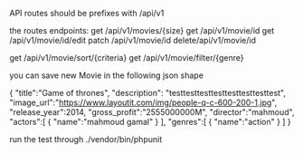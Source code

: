 API routes should be prefixes with /api/v1

the routes endpoints:
   get /api/v1/movies/{size}
   get /api/v1/movie/id
   get /api/v1/movie/id/edit
   patch /api/v1/movie/id
   delete/api/v1/movie/id

   get /api/v1/movie/sort/{criteria}
   get /api/v1/movie/filter/{genre}


you can save new Movie in the following json shape

{
	 "title":"Game of thrones",
	 "description": "testtesttesttesttesttesttesttest",
	 "image_url":"https://www.layoutit.com/img/people-q-c-600-200-1.jpg",
	 "release_year":2014,
	 "gross_profit":"2555000000M",
	 "director":"mahmoud",
	 "actors":[
	 	   {
	 	   	"name":"mahmoud gamal"
	 	   }
	 ],
	 "genres":[
	 	 {
	 	 	"name":"action"
	 	 }
	 ]
}



run the test through
 ./vendor/bin/phpunit
